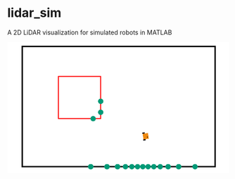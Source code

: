# lidar_sim
A 2D LiDAR visualization for simulated robots in MATLAB

![Example of LiDAR function with Robotarium robots](example_plot.png "Example of LiDAR function with Robotarium robots")
